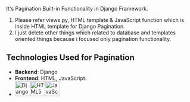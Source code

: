 It's Pagination Built-in Functionality in Django Framework.
1) Please refer views.py, HTML template & JavaScript function which is inside HTML template for Django Pagination.
2) I just delete other things which related to database and templates oriented things because i focused only pagination functionality.

## Technologies Used for Pagination
  - **Backend**: Django
  - **Frontend**: HTML, JavaScript.
  -  <img src="https://cdn.jsdelivr.net/gh/devicons/devicon/icons/django/django-plain.svg" alt="Django" width="40" height="40"/><img src="https://cdn.jsdelivr.net/gh/devicons/devicon/icons/html5/html5-original-wordmark.svg" alt="HTML5" width="40" height="40"/><img src="https://cdn.jsdelivr.net/gh/devicons/devicon/icons/javascript/javascript-original.svg" alt="JavaScript" width="40" height="40"/>
  
